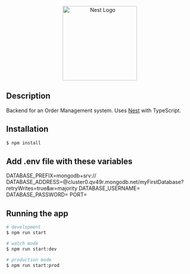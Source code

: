 <p align="center">
  <a href="http://nestjs.com/" target="blank"><img src="https://nestjs.com/img/logo-small.svg" width="200" alt="Nest Logo" /></a>
</p>

[circleci-image]: https://img.shields.io/circleci/build/github/nestjs/nest/master?token=abc123def456
[circleci-url]: https://circleci.com/gh/nestjs/nest

## Description

Backend for an Order Management system. Uses [Nest](https://github.com/nestjs/nest) with TypeScript.

## Installation

```bash
$ npm install
```

## Add .env file with these variables

DATABASE_PREFIX=mongodb+srv://
DATABASE_ADDRESS=@cluster0.qv49r.mongodb.net/myFirstDatabase?retryWrites=true&w=majority
DATABASE_USERNAME=<USERNAME>
DATABASE_PASSWORD=<PASSWORD>
PORT=<NUMBER>

## Running the app

```bash
# development
$ npm run start

# watch mode
$ npm run start:dev

# production mode
$ npm run start:prod
```
